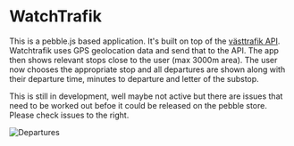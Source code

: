 WatchTrafik
===========

This is a pebble.js based application. It's built on top of the [västtrafik API](http://labs.vasttrafik.se/For-utvecklare/APIer/?clubId=2). Watchtrafik uses GPS geolocation data and send that to the API. The app then shows relevant stops close to the user (max 3000m area). The user now chooses the appropriate stop and all departures are shown along with their departure time, minutes to departure and letter of the substop. 

This is still in development, well maybe not active but there are issues that need to be worked out befoe it could be released on the pebble store. Please check issues to the right.

![Departures](http://i.imgur.com/tHA3DUB.jpg)